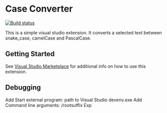 # Case Converter
[![Build status](https://ci.appveyor.com/api/projects/status/35itwumwi25uxtw9?svg=true)](https://ci.appveyor.com/project/munyabe/caseconverter)

This is a simple visual studio extension. It converts a selected text between snake_case, camelCase and PascalCase.

## Getting Started
See [Visual Studio Marketplace](https://marketplace.visualstudio.com/items?itemName=munyabe.CaseConverter) for additional info on how to use this extension.
## Debugging
Add Start external program: path to Visual Studio devenv.exe
Add Command line arguments: /rootsuffix Exp
